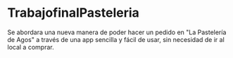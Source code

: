 # TrabajofinalPasteleria
Se abordara una nueva manera de poder hacer un pedido en "La Pastelería de Agos" a través de una app sencilla y fácil de usar, sin necesidad de ir al local a comprar.
